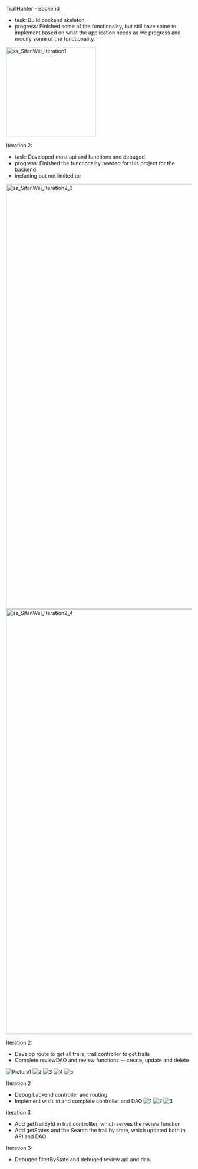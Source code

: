 TrailHunter - Backend

  - task: Build backend skeleton.
  - progress: Finished some of the functionality, but still have some to implement based on what the application needs as we progress and modify some of the functionality. 

<img width="243" alt="ss_SifanWei_Iteration1" src="https://media.github.khoury.northeastern.edu/user/8221/files/ccf58f80-f941-4bb0-855f-79c58e7018df">

Iteration 2:
  - task: Developed most api and functions and debuged.
  - progress: Finished the functionality needed for this project for the backend.
  - including but not limited to:
  
  <img width="1149" alt="ss_SifanWei_Iteration2_3" src="https://media.github.khoury.northeastern.edu/user/8221/files/082fb467-005c-4c37-a538-515670af0bb0">
  <img width="1149" alt="ss_SifanWei_Iteration2_4" src="https://media.github.khoury.northeastern.edu/user/8221/files/3a863b23-216f-4bd5-a82f-669e2cf524d6">

Iteration 2:
  - Develop route to get all trails, trail controller to get trails
  - Complete reviewDAO and review functions -- create, update and delete
   

![Picture1](https://media.github.khoury.northeastern.edu/user/8221/files/65f63838-cc05-43a6-9c7c-f095d0696b86)
![2](https://media.github.khoury.northeastern.edu/user/8221/files/56954369-3fd3-4141-a5d6-0b9457b52000)
![3](https://media.github.khoury.northeastern.edu/user/8221/files/15c220e2-3227-4b95-a792-b2a9e735f0ad)
![4](https://media.github.khoury.northeastern.edu/user/8221/files/7a40b9ad-5544-4237-b85e-f9ae5bd7739b)
![5](https://media.github.khoury.northeastern.edu/user/8221/files/61a387f8-985b-4a21-a26c-ee6eefa450b6)


Iteration 2

- Debug backend controller and routing 
- Implement wishlist and complete controller and DAO
![1](https://media.github.khoury.northeastern.edu/user/11086/files/6cdd16ca-9108-4243-8267-4d1e15e4b97e)
![2](https://media.github.khoury.northeastern.edu/user/11086/files/f9d28758-0a66-434f-ab0f-a307057793a1)
![3](https://media.github.khoury.northeastern.edu/user/11086/files/9450f056-4af7-4c4e-bcfc-84ef69cd012e)


iteration 3
- Add getTrailById in trail controllter, which serves the review function
- Add getStates and the Search the trail by state, which updated both in API and DAO


Iteration 3:
- Debuged filterByState and debuged review api and dao.


